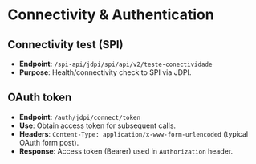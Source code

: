 
# Connectivity & Authentication

## Connectivity test (SPI)
- **Endpoint**: `/spi-api/jdpi/spi/api/v2/teste-conectividade`
- **Purpose**: Health/connectivity check to SPI via JDPI.

## OAuth token
- **Endpoint**: `/auth/jdpi/connect/token`
- **Use**: Obtain access token for subsequent calls.
- **Headers**: `Content-Type: application/x-www-form-urlencoded` (typical OAuth form post).
- **Response**: Access token (Bearer) used in `Authorization` header.
